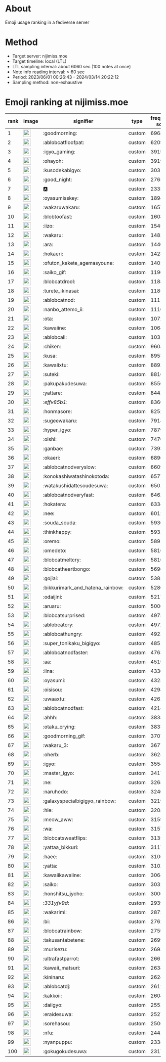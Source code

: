 # About
Emoji usage ranking in a fediverse server

# Method
- Target server: nijimiss.moe
- Target timeline: local (LTL)
- LTL sampling interval: about 6060 sec (100 notes at once)
- Note info reading interval: > 60 sec
- Period: 2023/06/01 00:26:43 - 2024/03/14 20:22:12 
- Sampling method: non-exhaustive

# Emoji ranking at nijimiss.moe

|rank|image|signifier|type|frequency score|
|----|----|----|----|----|
|1|<img height="24" src="https://nijimiss.moe/emoji/goodmorning.webp">|:goodmorning:|custom|69681|
|2|<img height="24" src="https://nijimiss.moe/emoji/ablobcatfloofpat.webp">|:ablobcatfloofpat:|custom|62094|
|3|<img height="24" src="https://nijimiss.moe/emoji/igyo_gaming.webp">|:igyo_gaming:|custom|39197|
|4|<img height="24" src="https://nijimiss.moe/emoji/ohayoh.webp">|:ohayoh:|custom|39195|
|5|<img height="24" src="https://nijimiss.moe/emoji/kusodekabigyo.webp">|:kusodekabigyo:|custom|30318|
|6|<img height="24" src="https://nijimiss.moe/emoji/good_night.webp">|:good_night:|custom|27657|
|7|<img height="24" src="https://nijimiss.moe/emoji/a.webp">|:a:|custom|23338|
|8|<img height="24" src="https://nijimiss.moe/emoji/oyasumisskey.webp">|:oyasumisskey:|custom|18943|
|9|<img height="24" src="https://nijimiss.moe/emoji/wakaruwakaru.webp">|:wakaruwakaru:|custom|16571|
|10|<img height="24" src="https://nijimiss.moe/emoji/blobtoofast.webp">|:blobtoofast:|custom|16086|
|11|<img height="24" src="https://nijimiss.moe/emoji/iizo.webp">|:iizo:|custom|15459|
|12|<img height="24" src="https://nijimiss.moe/emoji/wakaru.webp">|:wakaru:|custom|14822|
|13|<img height="24" src="https://nijimiss.moe/emoji/ara.webp">|:ara:|custom|14400|
|14|<img height="24" src="https://nijimiss.moe/emoji/hokaeri.webp">|:hokaeri:|custom|14233|
|15|<img height="24" src="https://nijimiss.moe/emoji/ofuton_kakete_agemasyoune.webp">|:ofuton_kakete_agemasyoune:|custom|14058|
|16|<img height="24" src="https://nijimiss.moe/emoji/saiko_gif.webp">|:saiko_gif:|custom|11967|
|17|<img height="24" src="https://nijimiss.moe/emoji/blobcatdrool.webp">|:blobcatdrool:|custom|11882|
|18|<img height="24" src="https://nijimiss.moe/emoji/turete_ikinasai.webp">|:turete_ikinasai:|custom|11857|
|19|<img height="24" src="https://nijimiss.moe/emoji/ablobcatnod.webp">|:ablobcatnod:|custom|11112|
|20|<img height="24" src="https://nijimiss.moe/emoji/nanbo_attemo_ii.webp">|:nanbo_attemo_ii:|custom|11109|
|21|<img height="24" src="https://nijimiss.moe/emoji/ota.webp">|:ota:|custom|10729|
|22|<img height="24" src="https://nijimiss.moe/emoji/kawaiine.webp">|:kawaiine:|custom|10645|
|23|<img height="24" src="https://nijimiss.moe/emoji/ablobcall.webp">|:ablobcall:|custom|10311|
|24|<img height="24" src="https://nijimiss.moe/emoji/chiken.webp">|:chiken:|custom|9604|
|25|<img height="24" src="https://nijimiss.moe/emoji/kusa.webp">|:kusa:|custom|8953|
|26|<img height="24" src="https://nijimiss.moe/emoji/kawaiixtu.webp">|:kawaiixtu:|custom|8892|
|27|<img height="24" src="https://nijimiss.moe/emoji/suteki.webp">|:suteki:|custom|8816|
|28|<img height="24" src="https://nijimiss.moe/emoji/pakupakudesuwa.webp">|:pakupakudesuwa:|custom|8556|
|29|<img height="24" src="https://nijimiss.moe/emoji/yattare.webp">|:yattare:|custom|8441|
|30|<img height="24" src="https://nijimiss.moe/emoji/_effv85b1_.webp">|:_effv85b1_:|custom|8366|
|31|<img height="24" src="https://nijimiss.moe/emoji/honmasore.webp">|:honmasore:|custom|8252|
|32|<img height="24" src="https://nijimiss.moe/emoji/sugeewakaru.webp">|:sugeewakaru:|custom|7914|
|33|<img height="24" src="https://nijimiss.moe/emoji/hyper_igyo.webp">|:hyper_igyo:|custom|7879|
|34|<img height="24" src="https://nijimiss.moe/emoji/oishi.webp">|:oishi:|custom|7470|
|35|<img height="24" src="https://nijimiss.moe/emoji/ganbae.webp">|:ganbae:|custom|7393|
|36|<img height="24" src="https://nijimiss.moe/emoji/okaeri.webp">|:okaeri:|custom|6896|
|37|<img height="24" src="https://nijimiss.moe/emoji/ablobcatnodveryslow.webp">|:ablobcatnodveryslow:|custom|6609|
|38|<img height="24" src="https://nijimiss.moe/emoji/konokashiwatashinokotoda.webp">|:konokashiwatashinokotoda:|custom|6577|
|39|<img height="24" src="https://nijimiss.moe/emoji/watakushidattesoudesuwa.webp">|:watakushidattesoudesuwa:|custom|6501|
|40|<img height="24" src="https://nijimiss.moe/emoji/ablobcatnodveryfast.webp">|:ablobcatnodveryfast:|custom|6462|
|41|<img height="24" src="https://nijimiss.moe/emoji/hokatera.webp">|:hokatera:|custom|6334|
|42|<img height="24" src="https://nijimiss.moe/emoji/nee.webp">|:nee:|custom|6012|
|43|<img height="24" src="https://nijimiss.moe/emoji/souda_souda.webp">|:souda_souda:|custom|5936|
|44|<img height="24" src="https://nijimiss.moe/emoji/thinkhappy.webp">|:thinkhappy:|custom|5931|
|45|<img height="24" src="https://nijimiss.moe/emoji/oremo.webp">|:oremo:|custom|5891|
|46|<img height="24" src="https://nijimiss.moe/emoji/omedeto.webp">|:omedeto:|custom|5816|
|47|<img height="24" src="https://nijimiss.moe/emoji/blobcatmeltcry.webp">|:blobcatmeltcry:|custom|5810|
|48|<img height="24" src="https://nijimiss.moe/emoji/blobcatheartbongo.webp">|:blobcatheartbongo:|custom|5696|
|49|<img height="24" src="https://nijimiss.moe/emoji/gojiai.webp">|:gojiai:|custom|5385|
|50|<img height="24" src="https://nijimiss.moe/emoji/bikkurimark_and_hatena_rainbow.webp">|:bikkurimark_and_hatena_rainbow:|custom|5286|
|51|<img height="24" src="https://nijimiss.moe/emoji/odaijini.webp">|:odaijini:|custom|5217|
|52|<img height="24" src="https://nijimiss.moe/emoji/aruaru.webp">|:aruaru:|custom|5006|
|53|<img height="24" src="https://nijimiss.moe/emoji/blobcatsurprised.webp">|:blobcatsurprised:|custom|4975|
|54|<img height="24" src="https://nijimiss.moe/emoji/ablobcatcry.webp">|:ablobcatcry:|custom|4972|
|55|<img height="24" src="https://nijimiss.moe/emoji/ablobcathungry.webp">|:ablobcathungry:|custom|4922|
|56|<img height="24" src="https://nijimiss.moe/emoji/super_tonikaku_bigigyo.webp">|:super_tonikaku_bigigyo:|custom|4851|
|57|<img height="24" src="https://nijimiss.moe/emoji/ablobcatnodfaster.webp">|:ablobcatnodfaster:|custom|4763|
|58|<img height="24" src="https://nijimiss.moe/emoji/aa.webp">|:aa:|custom|4519|
|59|<img height="24" src="https://nijimiss.moe/emoji/iina.webp">|:iina:|custom|4336|
|60|<img height="24" src="https://nijimiss.moe/emoji/oyasumi.webp">|:oyasumi:|custom|4325|
|61|<img height="24" src="https://nijimiss.moe/emoji/oisisou.webp">|:oisisou:|custom|4298|
|62|<img height="24" src="https://nijimiss.moe/emoji/uwaaxtu.webp">|:uwaaxtu:|custom|4261|
|63|<img height="24" src="https://nijimiss.moe/emoji/ablobcatnodfast.webp">|:ablobcatnodfast:|custom|4214|
|64|<img height="24" src="https://nijimiss.moe/emoji/ahhh.webp">|:ahhh:|custom|3838|
|65|<img height="24" src="https://nijimiss.moe/emoji/otaku_crying.webp">|:otaku_crying:|custom|3833|
|66|<img height="24" src="https://nijimiss.moe/emoji/goodmorning_gif.webp">|:goodmorning_gif:|custom|3707|
|67|<img height="24" src="https://nijimiss.moe/emoji/wakaru_3.webp">|:wakaru_3:|custom|3677|
|68|<img height="24" src="https://nijimiss.moe/emoji/oherb.webp">|:oherb:|custom|3625|
|69|<img height="24" src="https://nijimiss.moe/emoji/igyo.webp">|:igyo:|custom|3554|
|70|<img height="24" src="https://nijimiss.moe/emoji/master_igyo.webp">|:master_igyo:|custom|3417|
|71|<img height="24" src="https://nijimiss.moe/emoji/ne.webp">|:ne:|custom|3268|
|72|<img height="24" src="https://nijimiss.moe/emoji/naruhodo.webp">|:naruhodo:|custom|3240|
|73|<img height="24" src="https://nijimiss.moe/emoji/galaxyspecialbigigyo_rainbow.webp">|:galaxyspecialbigigyo_rainbow:|custom|3219|
|74|<img height="24" src="https://nijimiss.moe/emoji/hie.webp">|:hie:|custom|3208|
|75|<img height="24" src="https://nijimiss.moe/emoji/meow_aww.webp">|:meow_aww:|custom|3159|
|76|<img height="24" src="https://nijimiss.moe/emoji/wa.webp">|:wa:|custom|3157|
|77|<img height="24" src="https://nijimiss.moe/emoji/blobcatsweatflips.webp">|:blobcatsweatflips:|custom|3135|
|78|<img height="24" src="https://nijimiss.moe/emoji/yattaa_bikkuri.webp">|:yattaa_bikkuri:|custom|3117|
|79|<img height="24" src="https://nijimiss.moe/emoji/haee.webp">|:haee:|custom|3106|
|80|<img height="24" src="https://nijimiss.moe/emoji/yatta.webp">|:yatta:|custom|3102|
|81|<img height="24" src="https://nijimiss.moe/emoji/kawaiikawaiine.webp">|:kawaiikawaiine:|custom|3064|
|82|<img height="24" src="https://nijimiss.moe/emoji/saiko.webp">|:saiko:|custom|3032|
|83|<img height="24" src="https://nijimiss.moe/emoji/honshitsu_jyoho.webp">|:honshitsu_jyoho:|custom|3006|
|84|<img height="24" src="https://nijimiss.moe/emoji/_331yfv9d_.webp">|:_331yfv9d_:|custom|2939|
|85|<img height="24" src="https://nijimiss.moe/emoji/wakarimi.webp">|:wakarimi:|custom|2872|
|86|<img height="24" src="https://nijimiss.moe/emoji/bi.webp">|:bi:|custom|2762|
|87|<img height="24" src="https://nijimiss.moe/emoji/blobcatrainbow.webp">|:blobcatrainbow:|custom|2759|
|88|<img height="24" src="https://nijimiss.moe/emoji/takusantabetene.webp">|:takusantabetene:|custom|2699|
|89|<img height="24" src="https://nijimiss.moe/emoji/murisezu.webp">|:murisezu:|custom|2695|
|90|<img height="24" src="https://nijimiss.moe/emoji/ultrafastparrot.webp">|:ultrafastparrot:|custom|2661|
|91|<img height="24" src="https://nijimiss.moe/emoji/kawaii_matsuri.webp">|:kawaii_matsuri:|custom|2638|
|92|<img height="24" src="https://nijimiss.moe/emoji/kininaru.webp">|:kininaru:|custom|2624|
|93|<img height="24" src="https://nijimiss.moe/emoji/ablobcatdj.webp">|:ablobcatdj:|custom|2612|
|94|<img height="24" src="https://nijimiss.moe/emoji/kakkoii.webp">|:kakkoii:|custom|2604|
|95|<img height="24" src="https://nijimiss.moe/emoji/daiigyo.webp">|:daiigyo:|custom|2553|
|96|<img height="24" src="https://nijimiss.moe/emoji/eraidesuwa.webp">|:eraidesuwa:|custom|2527|
|97|<img height="24" src="https://nijimiss.moe/emoji/sorehasou.webp">|:sorehasou:|custom|2506|
|98|<img height="24" src="https://nijimiss.moe/emoji/nfu.webp">|:nfu:|custom|2441|
|99|<img height="24" src="https://nijimiss.moe/emoji/nyanpuppu.webp">|:nyanpuppu:|custom|2338|
|100|<img height="24" src="https://nijimiss.moe/emoji/gokugokudesuwa.webp">|:gokugokudesuwa:|custom|2317|
